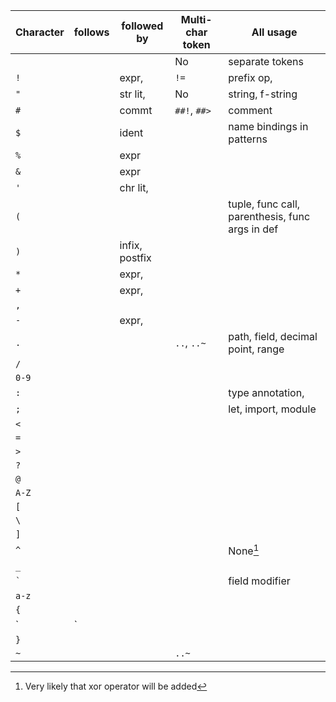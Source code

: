 | Character  | follows                     | followed by                          | Multi-char token  | All usage                              |
|------------|-----------------------------|--------------------------------------|-------------------|----------------------------------------|
| ` `        |                             |                                      | No                | separate tokens                        |
| `!`        |                             | expr,                                | `!=`              | prefix op,                             |
| `"`        |                             | str lit,                             | No                | string, f-string                       |
| `#`        |                             | commt                                | `##!`, `##>`      | comment                                |
| `$`        |                             | ident                                |                   | name bindings in patterns              |
| `%`        |                             | expr                                 |                   |                                        |
| `&`        |                             | expr                                 |                   |                                        |
| `'`        |                             | chr lit,                             |                   |                                        |
| `(`        |                             |                                      |                   | tuple, func call, parenthesis, func args in def          |
| `)`        |                             | infix, postfix                       |                   |                                        |
| `*`        |                             | expr,                                |                   |                                        |
| `+`        |                             | expr,                                |                   |                                        |
| `,`        |                             |                                      |                   |                                        |
| `-`        |                             | expr,                                |                   |                                        |
| `.`        |                             |                                      | `..`, `..~`       | path, field, decimal point, range      |
| `/`        |                             |                                      |                   |                                        |
| `0-9`      |                             |                                      |                   |                                        |
| `:`        |                             |                                      |                   | type annotation,                       |
| `;`        |                             |                                      |                   | let, import, module                    |
| `<`        |                             |                                      |                   |                                        |
| `=`        |                             |                                      |                   |                                        |
| `>`        |                             |                                      |                   |                                        |
| `?`        |                             |                                      |                   |                                        |
| `@`        |                             |                                      |                   |                                        |
| `A-Z`      |                             |                                      |                   |                                        |
| `[`        |                             |                                      |                   |                                        |
| `\`        |                             |                                      |                   |                                        |
| `]`        |                             |                                      |                   |                                        |
| `^`        |                             |                                      |                   | None[^1]                               |
| `_`        |                             |                                      |                   |                                        |
| `` ` ``    |                             |                                      |                   | field modifier                         |
| `a-z`      |                             |                                      |                   |                                        |
| `{`        |                             |                                      |                   |                                        |
| `|`        |                             |                                      |                   |                                        |
| `}`        |                             |                                      |                   |                                        |
| `~`        |                             |                                      | `..~`             |                                        |

[^1]: Very likely that xor operator will be added
